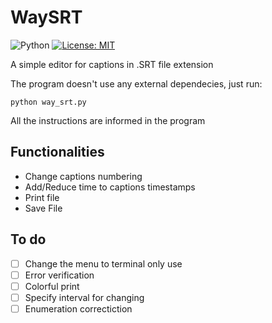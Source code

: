 # WaySRT
 
![Python](https://img.shields.io/badge/python-3670A0?style=for-the-badge&logo=python&logoColor=ffdd54) [![License: MIT](https://img.shields.io/badge/License-MIT-yellow.svg)](https://opensource.org/licenses/MIT)

A simple editor for captions in .SRT file extension

The program doesn't use any external dependecies, just run:

```
python way_srt.py
```

All the instructions are informed in the program

## Functionalities

 - Change captions numbering 
 - Add/Reduce time to captions timestamps
 - Print file
 - Save File 

## To do

- [ ] Change the menu to terminal only use
- [ ] Error verification
- [ ] Colorful print
- [ ] Specify interval for changing
- [ ] Enumeration correctiction
